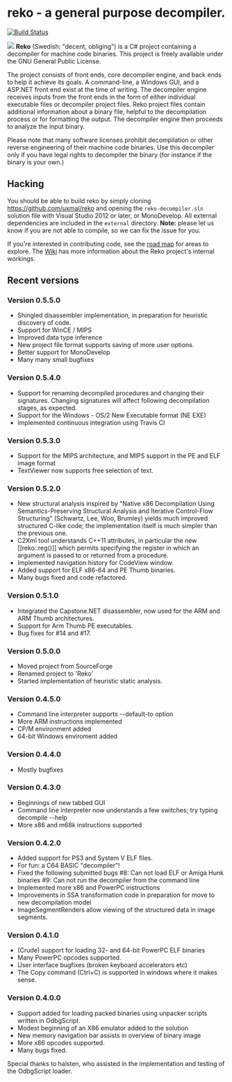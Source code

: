 
# reko - a general purpose decompiler.

 [![Build Status](https://travis-ci.org/uxmal/reko.svg?branch=master)](https://travis-ci.org/uxmal/reko)
 
<img class="keyboard-shortcuts"  src="https://raw.githubusercontent.com/uxmal/reko/analysis-development/web/images/reko.png" /> **Reko** (Swedish: "decent, obliging") is a C# project containing 
a decompiler for machine code binaries.  This project is freely 
available under the GNU General Public License.

The project consists of front ends, core decompiler engine, and back
ends to help it achieve its goals.  A command-line, a Windows GUI,
and a ASP.NET front end exist at the time of writing.  The decompiler
engine receives inputs from the front ends in the form of either
individual executable files or decompiler project files. Reko
project files contain additional information about a binary file,
helpful to the decompilation process or for formatting the output.
The decompiler engine then proceeds to analyze the input binary.

Please note that many software licenses prohibit decompilation or
other reverse engineering of their machine code binaries. Use this
decompiler only if you have legal rights to decompiler the binary
(for instance if the binary is your own.) 

## Hacking
You should be able to build reko by simply cloning https://github.com/uxmal/reko
and opening the `reko-decompiler.sln` solution file with Visual 
Studio 2012 or later, or MonoDevelop. All external dependencies 
are included in the `external` directory. **Note:** please let us 
know if you are not able to compile, so we can fix the issue for 
you.

If you're interested in contributing code, see the 
[road map](https://github.com/uxmal/reko/wiki/Roadmap) for areas to explore.
The [Wiki](https://github.com/uxmal/reko/wiki) has more information 
about the Reko project's internal workings.

## Recent versions

### Version 0.5.5.0
* Shingled disassembler implementation, in preparation for heuristic discovery of code.
* Support for WinCE / MIPS
* Improved data type inference
* New project file format supports saving of more user options.
* Better support for MonoDevelop
* Many many small bugfixes

### Version 0.5.4.0
* Support for renaming decompiled procedures and changing their signatures.
  Changing signatures will affect following decompilation stages, as
  expected.
* Support for the Windows - OS/2 New Executable format (NE EXE)
* Implemented continuous integration using Travis CI

### Version 0.5.3.0
* Support for the MIPS architecture, and MIPS support in the 
  PE and ELF image format
* TextViewer now supports free selection of text.

### Version 0.5.2.0
* New structural analysis inspired by "Native x86 Decompilation Using 
  Semantics-Preserving Structural Analysis and Iterative Control-Flow 
  Structuring" (Schwartz, Lee, Woo, Brumley) yields much improved
  structured C-like code; the implementation itself is much simpler 
  than the previous one.
* C2Xml tool understands C++11 attributes, in particular the new 
  [[reko::reg(<regname>)]] which permits specifying the register in
  which an argument is passed to or returned from a procedure.
* Implemented navigation history for CodeView window.
* Added support for ELF x86-64 and PE Thumb binaries.
* Many bugs fixed and code refactored.

### Version 0.5.1.0
* Integrated the Capstone.NET disassembler, now used for the ARM and 
  ARM Thumb architectures.
* Support for Arm Thumb PE executables.
* Bug fixes for #14 and #17.

### Version 0.5.0.0
* Moved project from SourceForge
* Renamed project to 'Reko'
* Started implementation of heuristic static analysis.

### Version 0.4.5.0 
* Command line interpreter supports --default-to option
* More ARM instructions implemented
* CP/M environment added
* 64-bit Windows enviroment added

### Version 0.4.4.0
* Mostly bugfixes

### Version 0.4.3.0
* Beginnings of new tabbed GUI
* Command line interpreter now understands a few switches; try typing
    decompile --help
* More x86 and m68k instructions supported

### Version 0.4.2.0 
* Added support for PS3 and System V ELF files.
* For fun: a C64 BASIC "decompiler"!
* Fixed the following submitted bugs
#8: Can not load ELF or Amiga Hunk binaries 
#9: Can not run the decompiler from the command line
* Implemented more x86 and PowerPC instructions
* Improvements in SSA transformation code in preparation for
  move to new decompilation model
* ImageSegmentRenders allow viewing of the structured data
  in image segments.

### Version 0.4.1.0 
* (Crude) support for loading 32- and 64-bit PowerPC ELF binaries
* Many PowerPC opcodes supported.
* User interface bugfixes (broken keyboard accelerators etc)
* The Copy command (Ctrl+C) is supported in windows where it 
  makes sense. 

### Version 0.4.0.0
* Support added for loading packed binaries using unpacker scripts
  written in OdbgScript.
* Modest beginning of an X86 emulator added to the solution
* New memory navigation bar assists in overview of binary image
* More x86 opcodes supported.
* Many bugs fixed.

Special thanks to halsten, who assisted in the implementation and 
testing of the OdbgScript loader. 

